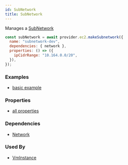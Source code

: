 ```yaml
---
id: SubNetwork
title: SubNetwork
---
```


Manages a [SubNetwork](https://cloud.google.com/compute/docs/reference/rest/v1/subnetworks)

```js
const subNetwork = await provider.ec2.makeSubnetwork({
  name: "subnetwork-dev",
  dependencies: { network },
  properties: () => ({
    ipCidrRange: "10.164.0.0/20",
  }),
});
```

### Examples

- [basic example](https://github.com/grucloud/grucloud/blob/main/examples/google/vm-network/iac.js)

### Properties

- [all properties](https://cloud.google.com/compute/docs/reference/rest/v1/subnetworks/insert)

### Dependencies

- [Network](./Network)

### Used By

- [VmInstance](./VmInstance)
